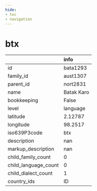 ```yaml
---
hide:
- toc
- navigation
---
```

# btx
|                      | info       |
|:---------------------|:-----------|
| id                   | bata1293   |
| family_id            | aust1307   |
| parent_id            | nort2831   |
| name                 | Batak Karo |
| bookkeeping          | False      |
| level                | language   |
| latitude             | 2.12787    |
| longitude            | 98.2517    |
| iso639P3code         | btx        |
| description          | nan        |
| markup_description   | nan        |
| child_family_count   | 0          |
| child_language_count | 0          |
| child_dialect_count  | 1          |
| country_ids          | ID         |